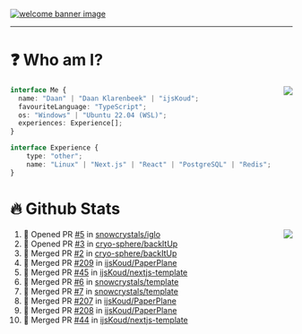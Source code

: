 <h1 align="center" style="display:none;"></h1>

<a href="https://ijskoud.dev/"><img src="https://cdn.ijskoud.dev/files/IIcds5oPKl.png" alt="welcome banner image" /></a>

---

# ❓ Who am I?

<img align="right" src="http://gh-stats.ijskoud.dev/api/top-langs?username=ijsKoud&cache_seconds=1800&layout=compact&hide_border=true&hide_rank=true&show_icons=true&theme=dark&title_color=ffffff&hide_border=true&locale=en" />

```typescript
interface Me {
  name: "Daan" | "Daan Klarenbeek" | "ijsKoud";
  favouriteLanguage: "TypeScript";
  os: "Windows" | "Ubuntu 22.04 (WSL)";
  experiences: Experience[];
}

interface Experience {
    type: "other";
    name: "Linux" | "Next.js" | "React" | "PostgreSQL" | "Redis";
}
```

# 🔥 Github Stats

<img align="right" src="http://gh-stats.ijskoud.dev/api? username=ijsKoud&cache_seconds=1800&hide_border=true&hide_rank=true&show_icons=true&theme=dark&title_color=ffffff&hide_border=true&locale=en">

<!--START_SECTION:activity-->
1. 💪 Opened PR [#5](https://github.com/snowcrystals/iglo/pull/5) in [snowcrystals/iglo](https://github.com/snowcrystals/iglo)
2. 💪 Opened PR [#3](https://github.com/cryo-sphere/backItUp/pull/3) in [cryo-sphere/backItUp](https://github.com/cryo-sphere/backItUp)
3. 🎉 Merged PR [#2](https://github.com/cryo-sphere/backItUp/pull/2) in [cryo-sphere/backItUp](https://github.com/cryo-sphere/backItUp)
4. 🎉 Merged PR [#209](https://github.com/ijsKoud/PaperPlane/pull/209) in [ijsKoud/PaperPlane](https://github.com/ijsKoud/PaperPlane)
5. 🎉 Merged PR [#45](https://github.com/ijsKoud/nextjs-template/pull/45) in [ijsKoud/nextjs-template](https://github.com/ijsKoud/nextjs-template)
6. 🎉 Merged PR [#6](https://github.com/snowcrystals/template/pull/6) in [snowcrystals/template](https://github.com/snowcrystals/template)
7. 🎉 Merged PR [#7](https://github.com/snowcrystals/template/pull/7) in [snowcrystals/template](https://github.com/snowcrystals/template)
8. 🎉 Merged PR [#207](https://github.com/ijsKoud/PaperPlane/pull/207) in [ijsKoud/PaperPlane](https://github.com/ijsKoud/PaperPlane)
9. 🎉 Merged PR [#208](https://github.com/ijsKoud/PaperPlane/pull/208) in [ijsKoud/PaperPlane](https://github.com/ijsKoud/PaperPlane)
10. 🎉 Merged PR [#44](https://github.com/ijsKoud/nextjs-template/pull/44) in [ijsKoud/nextjs-template](https://github.com/ijsKoud/nextjs-template)
<!--END_SECTION:activity-->

<h1 align="center" style="display:none;"></h1>

